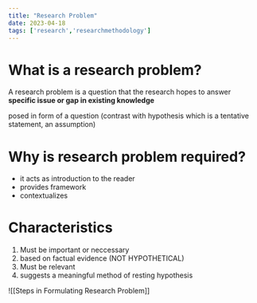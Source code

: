 ```yaml
---
title: "Research Problem"
date: 2023-04-18
tags: ['research','researchmethodology']
---
```



# What is a research problem?

A research problem is a question that the research hopes to answer 
**specific issue or gap in existing knowledge**

posed in form of a question 
(contrast with hypothesis which is a tentative statement, an assumption)

# Why is research problem required? 
- it acts as introduction to the reader 
- provides framework 
- contextualizes 

# Characteristics 
1. Must be important or neccessary
2. based on factual evidence (NOT HYPOTHETICAL)
3. Must be relevant 
4. suggests a meaningful method of resting hypothesis 

![[Steps in Formulating Research Problem]]

